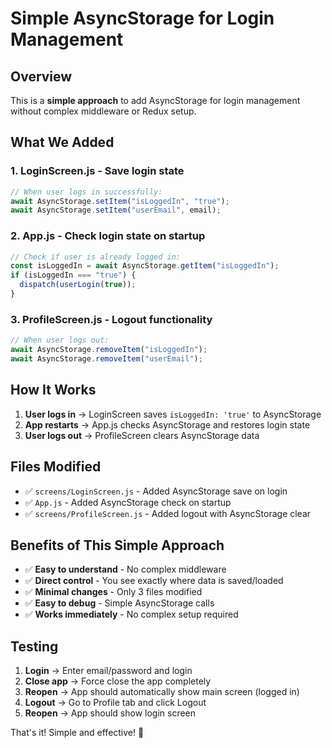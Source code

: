 # Simple AsyncStorage for Login Management

## Overview

This is a **simple approach** to add AsyncStorage for login management without complex middleware or Redux setup.

## What We Added

### 1. **LoginScreen.js** - Save login state

```javascript
// When user logs in successfully:
await AsyncStorage.setItem("isLoggedIn", "true");
await AsyncStorage.setItem("userEmail", email);
```

### 2. **App.js** - Check login state on startup

```javascript
// Check if user is already logged in:
const isLoggedIn = await AsyncStorage.getItem("isLoggedIn");
if (isLoggedIn === "true") {
  dispatch(userLogin(true));
}
```

### 3. **ProfileScreen.js** - Logout functionality

```javascript
// When user logs out:
await AsyncStorage.removeItem("isLoggedIn");
await AsyncStorage.removeItem("userEmail");
```

## How It Works

1. **User logs in** → LoginScreen saves `isLoggedIn: 'true'` to AsyncStorage
2. **App restarts** → App.js checks AsyncStorage and restores login state
3. **User logs out** → ProfileScreen clears AsyncStorage data

## Files Modified

- ✅ `screens/LoginScreen.js` - Added AsyncStorage save on login
- ✅ `App.js` - Added AsyncStorage check on startup
- ✅ `screens/ProfileScreen.js` - Added logout with AsyncStorage clear

## Benefits of This Simple Approach

- ✅ **Easy to understand** - No complex middleware
- ✅ **Direct control** - You see exactly where data is saved/loaded
- ✅ **Minimal changes** - Only 3 files modified
- ✅ **Easy to debug** - Simple AsyncStorage calls
- ✅ **Works immediately** - No complex setup required

## Testing

1. **Login** → Enter email/password and login
2. **Close app** → Force close the app completely
3. **Reopen** → App should automatically show main screen (logged in)
4. **Logout** → Go to Profile tab and click Logout
5. **Reopen** → App should show login screen

That's it! Simple and effective! 🎉
